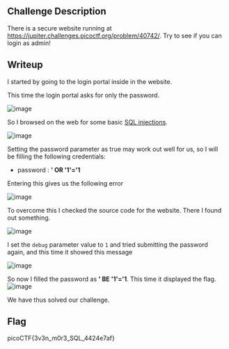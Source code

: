 ## Challenge Description
There is a secure website running at https://jupiter.challenges.picoctf.org/problem/40742/. Try to see if you can login as admin!

## Writeup
I started by going to the login portal inside in the website.

This time the login portal asks for only the password.

![image](https://github.com/AKripper/COPS-CSOC/assets/167231621/451f2df1-8a03-453d-acb0-c261711c2025)

So I browsed on the web for some basic [SQL injections](https://en.wikipedia.org/wiki/SQL_injection).

![image](https://github.com/AKripper/COPS-CSOC/assets/167231621/34a15984-bbee-4f96-a7b2-537d06801759)

Setting the password parameter as true may work out well for us, so I will be filling the following credentials:
- password : **' OR '1'='1**

Entering this gives us the following error

![image](https://github.com/AKripper/COPS-CSOC/assets/167231621/8237d2b9-c6cf-48b8-82dc-bb237556ff77)

To overcome this I checked the source code for the website. There I found out something.

![image](https://github.com/AKripper/COPS-CSOC/assets/167231621/967abf68-2de0-4ace-9960-f94368fc949c)

I set the `debug` parameter value to `1` and tried submitting the password again, and this time it showed this message

![image](https://github.com/AKripper/COPS-CSOC/assets/167231621/4c88aee9-ac6e-41bc-8a9b-1e82c5bcdeab)

So now I filled the password as **' BE '1'='1**. This time it displayed the flag.
![image](https://github.com/AKripper/COPS-CSOC/assets/167231621/e3644eb6-0936-4652-aa17-bfd95236b6e9)

We have thus solved our challenge.

## Flag
picoCTF{3v3n_m0r3_SQL_4424e7af}
